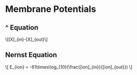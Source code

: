 # Membrane Potentials
## ^ Equation

\\[[X]\_{in}-[X]\_{out}\\]
## Nernst Equation
\\[ E_{ion} = -61\times\log_{10}(\frac{[ion]\_{in}}{[ion]\_{out}}) \\]


